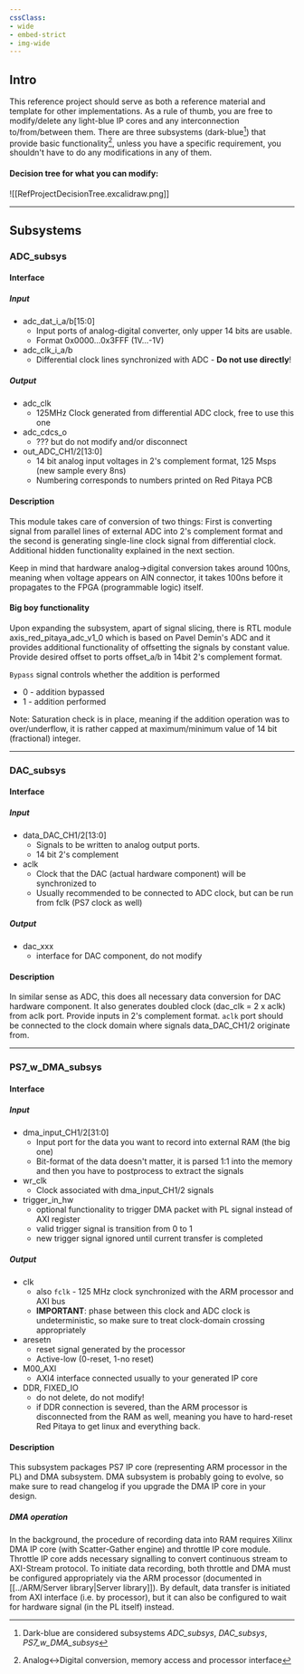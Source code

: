 ```yaml
---
cssClass: 
- wide
- embed-strict
- img-wide
---
```

## Intro
This reference project should serve as both a reference material and template for other implementations. As a rule of thumb, you are free to modify/delete any light-blue IP cores and any interconnection to/from/between them. There are three subsystems (dark-blue[^1]) that provide basic functionality[^2], unless you have a specific requirement, you shouldn't have to do any modifications in any of them. 

[^1]: Dark-blue are considered subsystems *ADC_subsys*, *DAC_subsys*, *PS7_w_DMA_subsys*
[^2]: Analog<->Digital conversion, memory access and processor interface 

#### Decision tree for what you can modify:
![[RefProjectDecisionTree.excalidraw.png]]

---
## Subsystems

### ADC_subsys
#### Interface
##### Input
- adc_dat_i_a/b\[15:0]
	- Input ports of analog-digital converter, only upper 14 bits are usable. 
	- Format 0x0000...0x3FFF (1V...-1V)
- adc_clk_i_a/b
	- Differential clock lines synchronized with ADC - __Do not use directly__!
##### Output
- adc_clk
	- 125MHz Clock generated from differential ADC clock, free to use this one
- adc_cdcs_o
	- ??? but do not modify and/or disconnect
- out_ADC_CH1/2\[13:0] 
	- 14 bit analog input voltages in 2's complement format, 125 Msps (new sample every 8ns)
	- Numbering corresponds to numbers printed on Red Pitaya PCB
#### Description
This module takes care of conversion of two things: First is converting signal from parallel lines of external ADC into 2's complement format and the second is generating single-line clock signal from differential clock. Additional hidden functionality explained in the next section.

Keep in mind that hardware analog->digital conversion takes around 100ns, meaning when voltage appears on AIN connector, it takes 100ns before it propagates to the FPGA (programmable logic) itself. 
#### Big boy functionality
Upon expanding the subsystem, apart of signal slicing, there is RTL module axis_red_pitaya_adc_v1_0 which is based on Pavel Demin's ADC and it provides additional functionality of offsetting the signals by constant value. Provide desired offset to ports offset_a/b in 14bit 2's complement format.

`Bypass` signal controls whether the addition is performed
- 0 - addition bypassed
- 1 - addition performed

Note: Saturation check is in place, meaning if the addition operation was to over/underflow, it is rather capped at maximum/minimum value of 14 bit (fractional) integer. 

 ---
### DAC_subsys
#### Interface
##### Input
- data_DAC_CH1/2\[13:0]
	- Signals to be written to analog output ports. 
	- 14 bit 2's complement
- aclk
	- Clock that the DAC (actual hardware component) will be synchronized to
	- Usually recommended to be connected to ADC clock, but can be run from fclk (PS7 clock as well)
##### Output
- dac_xxx
	- interface for DAC component, do not modify 
#### Description
In similar sense as ADC, this does all necessary data conversion for DAC hardware component. It also generates doubled clock (dac_clk = 2 x aclk) from aclk port. Provide inputs in 2's complement format. `aclk` port should be connected to the clock domain where signals data_DAC_CH1/2 originate from. 

---
### PS7_w_DMA_subsys
#### Interface
##### Input
- dma_input_CH1/2\[31:0]
	- Input port for the data you want to record into external RAM (the big one)
	- Bit-format of the data doesn't matter, it is parsed 1:1 into the memory and then you have to postprocess to extract the signals
- wr_clk
	- Clock associated with dma_input_CH1/2 signals
- trigger_in_hw
	- optional functionality to trigger DMA packet with PL signal instead of AXI register
	- valid trigger signal is transition from 0 to 1
	- new trigger signal ignored until current transfer is completed
##### Output
- clk
	- also `fclk` - 125 MHz clock synchronized with the ARM processor and AXI bus
	- __IMPORTANT__: phase between this clock and ADC clock is undeterministic, so make sure to treat clock-domain crossing appropriately
- aresetn
	- reset signal generated by the processor
	- Active-low (0-reset, 1-no reset)
- M00_AXI
	- AXI4 interface connected usually to your generated IP core
- DDR, FIXED_IO
	- do not delete, do not modify!
	- if DDR connection is severed, than the ARM processor is disconnected from the RAM as well, meaning you have to hard-reset Red Pitaya to get linux and everything back. 
#### Description
This subsystem packages PS7 IP core (representing ARM processor in the PL) and DMA subsystem. DMA subsystem is probably going to evolve, so make sure to read changelog if you upgrade the DMA IP core in your design. 
##### DMA operation
In the background, the procedure of recording data into RAM requires Xilinx DMA IP core (with Scatter-Gather engine) and throttle IP core module. Throttle IP core adds necessary signalling to convert continuous stream to AXI-Stream protocol. To initiate data recording, both throttle and DMA must be configured appropriately via the ARM processor (documented in [[../ARM/Server library|Server library]]). By default, data transfer is initiated from AXI interface (i.e. by processor), but it can also be configured to wait for hardware signal (in the PL itself) instead.






